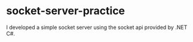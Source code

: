 # socket-server-practice
I developed a simple socket server using the socket api provided by .NET C#.
